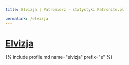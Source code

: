 ```yaml
---
title: Elvizja | Patromierz - statystyki Patronite.pl

permalink: /elvizja
---
```


# [Elvizja](https://patronite.pl/elvizja)

{% include profile.md name="elvizja" prefix="e" %}
